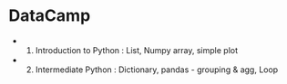 # DataCamp

- 01. Introduction to Python : List, Numpy array, simple plot

- 02. Intermediate Python : Dictionary, pandas - grouping & agg, Loop 

